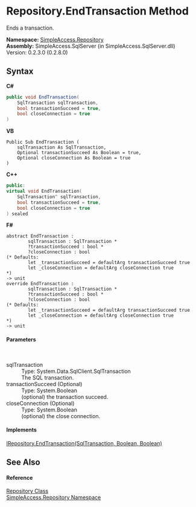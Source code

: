 # Repository.EndTransaction Method 
 

Ends a transaction.

**Namespace:**&nbsp;<a href="41571b4f-ca9a-e902-c5ef-a7c14c631bb2">SimpleAccess.Repository</a><br />**Assembly:**&nbsp;SimpleAccess.SqlServer (in SimpleAccess.SqlServer.dll) Version: 0.2.3.0 (0.2.8.0)

## Syntax

**C#**<br />
``` C#
public void EndTransaction(
	SqlTransaction sqlTransaction,
	bool transactionSucceed = true,
	bool closeConnection = true
)
```

**VB**<br />
``` VB
Public Sub EndTransaction ( 
	sqlTransaction As SqlTransaction,
	Optional transactionSucceed As Boolean = true,
	Optional closeConnection As Boolean = true
)
```

**C++**<br />
``` C++
public:
virtual void EndTransaction(
	SqlTransaction^ sqlTransaction, 
	bool transactionSucceed = true, 
	bool closeConnection = true
) sealed
```

**F#**<br />
``` F#
abstract EndTransaction : 
        sqlTransaction : SqlTransaction * 
        ?transactionSucceed : bool * 
        ?closeConnection : bool 
(* Defaults:
        let _transactionSucceed = defaultArg transactionSucceed true
        let _closeConnection = defaultArg closeConnection true
*)
-> unit 
override EndTransaction : 
        sqlTransaction : SqlTransaction * 
        ?transactionSucceed : bool * 
        ?closeConnection : bool 
(* Defaults:
        let _transactionSucceed = defaultArg transactionSucceed true
        let _closeConnection = defaultArg closeConnection true
*)
-> unit 
```


#### Parameters
&nbsp;<dl><dt>sqlTransaction</dt><dd>Type: System.Data.SqlClient.SqlTransaction<br />The SQL transaction.</dd><dt>transactionSucceed (Optional)</dt><dd>Type: System.Boolean<br />(optional) the transaction succeed.</dd><dt>closeConnection (Optional)</dt><dd>Type: System.Boolean<br />(optional) the close connection.</dd></dl>

#### Implements
<a href="67608a69-92cf-7593-3319-3bbeeec5b278">IRepository.EndTransaction(SqlTransaction, Boolean, Boolean)</a><br />

## See Also


#### Reference
<a href="edb9c152-cd28-6594-590a-18a81e266968">Repository Class</a><br /><a href="41571b4f-ca9a-e902-c5ef-a7c14c631bb2">SimpleAccess.Repository Namespace</a><br />